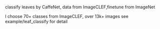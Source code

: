 classify leaves by CaffeNet, data from ImageCLEF,finetune from ImageNet

I choose 70+ classes from ImageCLEF, over 13k+ images
see example/leaf_classify for detail
